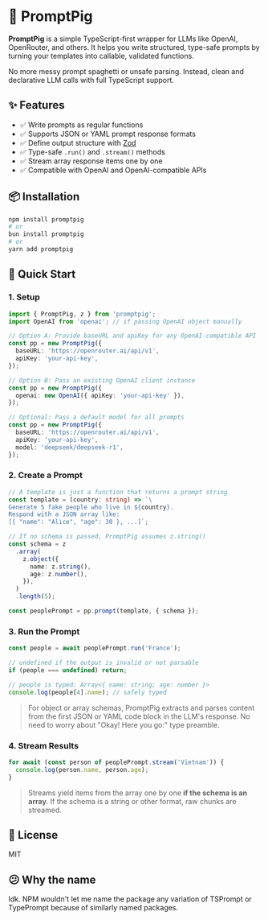 # 🐷 PromptPig

**PromptPig** is a simple TypeScript-first wrapper for LLMs like OpenAI, OpenRouter, and others. It helps you write structured, type-safe prompts by turning your templates into callable, validated functions.

No more messy prompt spaghetti or unsafe parsing. Instead, clean and declarative LLM calls with full TypeScript support.

## ✨ Features

* ✅ Write prompts as regular functions
* ✅ Supports JSON or YAML prompt response formats
* ✅ Define output structure with [Zod](https://github.com/colinhacks/zod)
* ✅ Type-safe `.run()` and `.stream()` methods
* ✅ Stream array response items one by one
* ✅ Compatible with OpenAI and OpenAI-compatible APIs

## 📦 Installation

```bash
npm install promptpig
# or
bun install promptpig
# or
yarn add promptpig
```

## 🚀 Quick Start

### 1. Setup

```ts
import { PromptPig, z } from 'promptpig';
import OpenAI from 'openai'; // if passing OpenAI object manually

// Option A: Provide baseURL and apiKey for any OpenAI-compatible API
const pp = new PromptPig({
  baseURL: 'https://openrouter.ai/api/v1',
  apiKey: 'your-api-key',
});

// Option B: Pass an existing OpenAI client instance
const pp = new PromptPig({
  openai: new OpenAI({ apiKey: 'your-api-key' }),
});

// Optional: Pass a default model for all prompts
const pp = new PromptPig({
  baseURL: 'https://openrouter.ai/api/v1',
  apiKey: 'your-api-key',
  model: 'deepseek/deepseek-r1',
});
```

### 2. Create a Prompt

```ts
// A template is just a function that returns a prompt string
const template = (country: string) => `\
Generate 5 fake people who live in ${country}.
Respond with a JSON array like:
[{ "name": "Alice", "age": 30 }, ...]`;

// If no schema is passed, PromptPig assumes z.string()
const schema = z
  .array(
    z.object({
      name: z.string(),
      age: z.number(),
    }),
  )
  .length(5);

const peoplePrompt = pp.prompt(template, { schema });
```

### 3. Run the Prompt

```ts
const people = await peoplePrompt.run('France');

// undefined if the output is invalid or not parsable
if (people === undefined) return;

// people is typed: Array<{ name: string; age: number }>
console.log(people[4].name); // safely typed
```

> For object or array schemas, PromptPig extracts and parses content from the first JSON or YAML code block in the LLM's response. No need to worry about "Okay! Here you go:" type preamble.

### 4. Stream Results

```ts
for await (const person of peoplePrompt.stream('Vietnam')) {
  console.log(person.name, person.age);
}
```

> Streams yield items from the array one by one **if the schema is an array**.
If the schema is a string or other format, raw chunks are streamed.

## 📄 License

MIT

## 😕 Why the name

Idk. NPM wouldn't let me name the package any variation of TSPrompt or TypePrompt because of similarly named packages.
